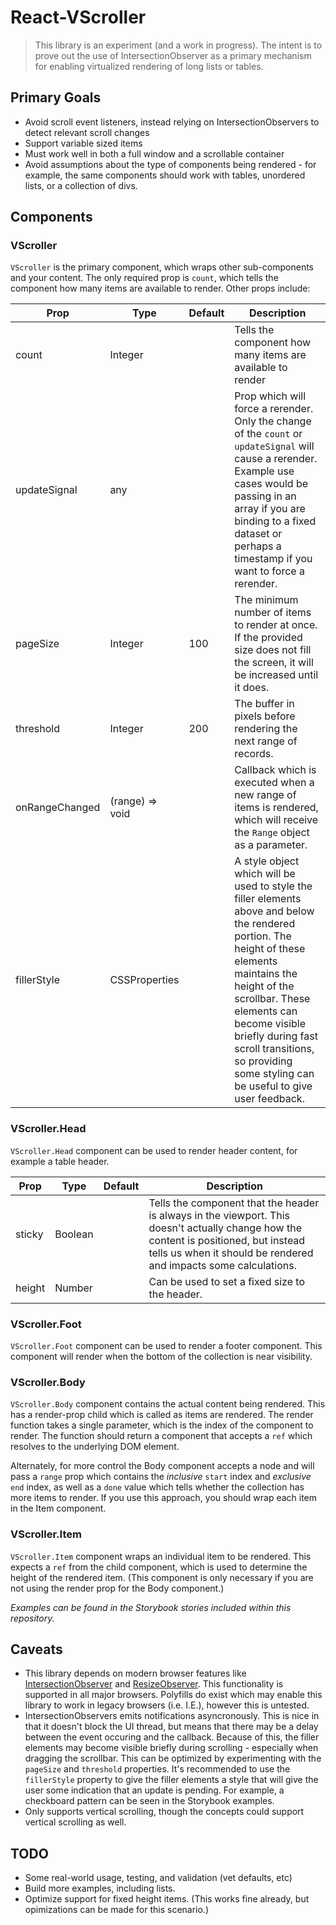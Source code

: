 # React-VScroller

> This library is an experiment (and a work in progress). The intent is to prove out the use of IntersectionObserver as a primary mechanism for enabling virtualized rendering of long lists or tables.

## Primary Goals

- Avoid scroll event listeners, instead relying on IntersectionObservers to detect relevant scroll changes
- Support variable sized items
- Must work well in both a full window and a scrollable container
- Avoid assumptions about the type of components being rendered - for example, the same components should work with tables, unordered lists, or a collection of divs.

## Components

### VScroller

`VScroller` is the primary component, which wraps other sub-components and your content. The only required prop is `count`, which tells the component how many items are available to render. Other props include:

| Prop           | Type            | Default | Description                                                                                                                                                                                                                                                                                                       |
| -------------- | --------------- | ------- | ----------------------------------------------------------------------------------------------------------------------------------------------------------------------------------------------------------------------------------------------------------------------------------------------------------------- |
| count          | Integer         |         | Tells the component how many items are available to render                                                                                                                                                                                                                                                        |
| updateSignal   | any             |         | Prop which will force a rerender. Only the change of the `count` or `updateSignal` will cause a rerender. Example use cases would be passing in an array if you are binding to a fixed dataset or perhaps a timestamp if you want to force a rerender.                                                            |
| pageSize       | Integer         | 100     | The minimum number of items to render at once. If the provided size does not fill the screen, it will be increased until it does.                                                                                                                                                                                 |
| threshold      | Integer         | 200     | The buffer in pixels before rendering the next range of records.                                                                                                                                                                                                                                                  |
| onRangeChanged | (range) => void |         | Callback which is executed when a new range of items is rendered, which will receive the `Range` object as a parameter.                                                                                                                                                                                           |
| fillerStyle    | CSSProperties   |         | A style object which will be used to style the filler elements above and below the rendered portion. The height of these elements maintains the height of the scrollbar. These elements can become visible briefly during fast scroll transitions, so providing some styling can be useful to give user feedback. |

### VScroller.Head

`VScroller.Head` component can be used to render header content, for example a table header.

| Prop   | Type    | Default | Description                                                                                                                                                                                               |
| ------ | ------- | ------- | --------------------------------------------------------------------------------------------------------------------------------------------------------------------------------------------------------- |
| sticky | Boolean |         | Tells the component that the header is always in the viewport. This doesn't actually change how the content is positioned, but instead tells us when it should be rendered and impacts some calculations. |
| height | Number  |         | Can be used to set a fixed size to the header.                                                                                                                                                            |

### VScroller.Foot

`VScroller.Foot` component can be used to render a footer component. This component will render when the bottom of the collection is near visibility.

### VScroller.Body

`VScroller.Body` component contains the actual content being rendered. This has a render-prop child which is called as items are rendered. The render function takes a single parameter, which is the index of the component to render. The function should return a component that accepts a `ref` which resolves to the underlying DOM element.

Alternately, for more control the Body component accepts a node and will pass a `range` prop which contains the _inclusive_ `start` index and _exclusive_ `end` index, as well as a `done` value which tells whether the collection has more items to render. If you use this approach, you should wrap each item in the Item component.

### VScroller.Item

`VScroller.Item` component wraps an individual item to be rendered. This expects a `ref` from the child component, which is used to determine the height of the rendered item. (This component is only necessary if you are not using the render prop for the Body component.)

_Examples can be found in the Storybook stories included within this repository._

## Caveats

- This library depends on modern browser features like [IntersectionObserver](https://caniuse.com/#feat=intersectionobserver) and [ResizeObserver](https://caniuse.com/#feat=resizeobserver). This functionality is supported in all major browsers. Polyfills do exist which may enable this library to work in legacy browsers (i.e. I.E.), however this is untested.
- IntersectionObservers emits notifications asyncronously. This is nice in that it doesn't block the UI thread, but means that there may be a delay between the event occuring and the callback. Because of this, the filler elements may become visible briefly during scrolling - especially when dragging the scrollbar. This can be optimized by experimenting with the `pageSize` and `threshold` properties. It's recommended to use the `fillerStyle` property to give the filler elements a style that will give the user some indication that an update is pending. For example, a checkboard pattern can be seen in the Storybook examples.
- Only supports vertical scrolling, though the concepts could support vertical scrolling as well.

## TODO

- Some real-world usage, testing, and validation (vet defaults, etc)
- Build more examples, including lists.
- Optimize support for fixed height items. (This works fine already, but opimizations can be made for this scenario.)
